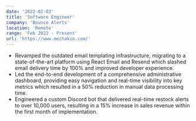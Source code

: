 ```yaml
---
date: '2022-02-03'
title: 'Software Engineer'
company: 'Bounce Alerts'
location: 'Remote'
range: 'Feb 2022 - Present'
url: 'https://www.mechakin.com/'
---
```


- Revamped the outdated email templating infrastructure, migrating to a state-of-the-art platform using
  React Email and Resend which slashed email delivery time by 100% and improved developer experience.
- Led the end-to-end development of a comprehensive administrative dashboard, providing easy navigation
  and real-time visibility into key metrics which resulted in a 50% reduction in manual data processing time.
- Engineered a custom Discord bot that delivered real-time restock alerts to over 10,000 users, resulting in a 15% increase in sales revenue within the first month of implementation.
